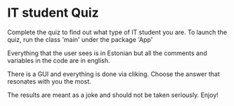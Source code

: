 # IT student Quiz
<p> Complete the quiz to find out what type of IT student you are. To launch the quiz, run the class 'main' under the package 'App' <p>
<p>Everything that the user sees is in Estonian but all the comments and variables in the code are in english.<p>
<p>There is a GUI and everything is done via cliking. Choose the answer that resonates with you the most.<p>
<p>The results are meant as a joke and should not be taken seriously. Enjoy! <p>
